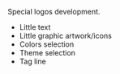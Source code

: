 Special logos development.

* Little text
* Little graphic artwork/icons
* Colors selection
* Theme selection
* Tag line
